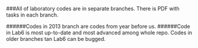 ###All of laboratory codes are in separate branches. There is PDF with tasks in each branch.


######Codes in 2013 branch are codes from year before us.
######Code in Lab6 is most up-to-date and most advanced among whole repo. Codes in older branches tan Lab6 can be bugged. 



